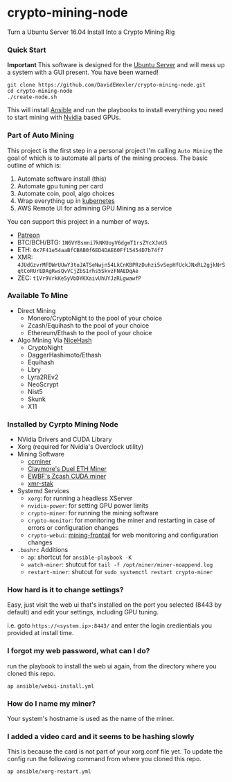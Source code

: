 # crypto-mining-node
Turn a Ubuntu Server 16.04 Install Into a Crypto Mining Rig

### Quick Start

**Important** This software is designed for the [Ubuntu Server](https://www.ubuntu.com/download/server) and will mess
up a system with a GUI present. You have been warned!
```
git clone https://github.com/DavidEWexler/crypto-mining-node.git
cd crypto-mining-node
./create-node.sh
```
This will install [Ansible](https://www.ansible.com/) and run the playbooks to install everything you need to start
mining with [Nvidia](https://www.nvidida.com/) based GPUs.

### Part of Auto Mining

This project is the first step in a personal project I'm calling ```Auto Mining``` the goal of which is to automate all parts
of the mining process.  The basic outline of which is:

 1. Automate software install (this)
 2. Automate gpu tuning per card
 3. Automate coin, pool, algo choices
 4. Wrap everything up in [kubernetes](https://kubernetes.io/)
 5. AWS Remote UI for admining GPU Mining as a service
 
You can support this project in a number of ways.

 * [Patreon](https://www.patreon.com/davidewexler)
 * BTC/BCH/BTG: ```1N6VY8smni7kNKUoyV6dgmT1rsZYcXJeU5```
 * ETH: ```0x7F41e54aaBfCBAB0f6ED4DAE60Ff15454D7b74f7```
 * XMR: ```4JUdGzvrMFDWrUUwY3toJATSeNwjn54LkCnKBPRzDuhzi5vSepHfUckJNxRL2gjkNrSqtCoRUrEDAgRwsQvVCjZbS1rhs5SkvzFNAEDqAe```
 * ZEC: ```t1Vr9VrkKe5yVbDYKXaivUhUYJzRLgwawfP```
 
### Available To Mine

 - Direct Mining
   - Monero/CryptoNight to the pool of your choice
   - Zcash/Equihash to the pool of your choice
   - Ethereum/Ethash to the pool of your choice
 - Algo Mining Via [NiceHash](https://www.nicehash.com/)
   - CryptoNight
   - DaggerHashimoto/Ethash
   - Equihash
   - Lbry
   - Lyra2REv2
   - NeoScrypt
   - Nist5
   - Skunk
   - X11

### Installed by Cyrpto Mining Node

 - NVidia Drivers and CUDA Library
 - Xorg (required for Nvidia's Overclock utility)
 - Mining Software
   - [ccminer](https://github.com/tpruvot/ccminer.git)
   - [Claymore's Duel ETH Miner](https://github.com/nanopool/Claymore-Dual-Miner/releases)
   - [EWBF's Zcash CUDA miner](https://github.com/nanopool/ewbf-miner/releases/)
   - [xmr-stak](https://github.com/fireice-uk/xmr-stak.git)
 - Systemd Services
   - ```xorg```: for running a headless XServer
   - ```nvidia-power```: for setting GPU power limits
   - ```crypto-miner```: for running the mining software
   - ```crypto-monitor```: for monitoring the miner and restarting in case of errors or configuration changes
   - ```crypto-webui```: [mining-frontail](https://github.com/DavidEWexler/mining-frontail) for web monitoring and configuration changes
 - ```.bashrc``` Additions
   - ```ap```: shortcut for ```ansible-playbook -K```
   - ```watch-miner```: shutcut for ```tail -f /opt/miner/miner-noappend.log```
   - ```restart-miner```: shutcut for ```sudo systemctl restart crypto-miner```

### How hard is it to change settings?

Easy, just visit the web ui that's installed on the port you selected (8443 by default) and edit your settings, including GPU tuning.

i.e. goto ```https://<system.ip>:8443/``` and enter the login credientials you provided at install time.

### I forgot my web password, what can I do?

run the playbook to install the web ui again, from the directory where you cloned this repo.
```
ap ansible/webui-install.yml
```
### How do I name my miner?

Your system's hostname is used as the name of the miner.

### I added a video card and it seems to be hashing slowly

This is because the card is not part of your xorg.conf file yet.  To update the config run the following command from where you cloned
this repo.
```
ap ansible/xorg-restart.yml
```
